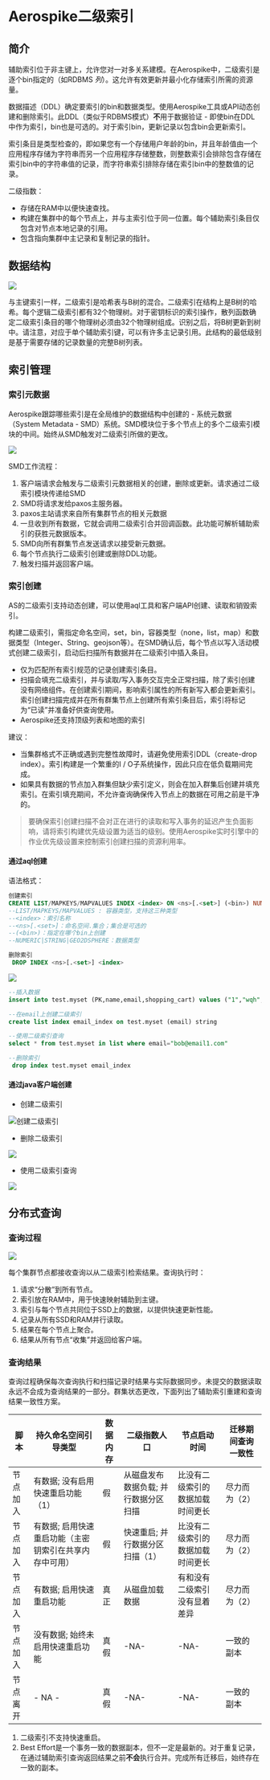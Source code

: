 # Aerospike二级索引

## 简介

辅助索引位于非主键上，允许您对一对多关系建模。在Aerospike中，二级索引是逐个bin指定的（如RDBMS *列*）。这允许有效更新并最小化存储索引所需的资源量。

数据描述（DDL）确定要索引的bin和数据类型。使用Aerospike工具或API动态创建和删除索引。此DDL（类似于RDBMS模式）**不**用于数据验证 - 即使bin在DDL中作为索引，bin也是可选的。对于索引bin，更新记录以包含bin会更新索引。

索引条目是类型检查的，即如果您有一个存储用户年龄的bin，并且年龄值由一个应用程序存储为字符串而另一个应用程序存储整数，则整数索引会排除包含存储在索引bin中的字符串值的记录，而字符串索引排除存储在索引bin中的整数值的记录。

二级指数：

- 存储在RAM中以便快速查找。
- 构建在集群中的每个节点上，并与主索引位于同一位置。每个辅助索引条目仅包含对节点本地记录的引用。
- 包含指向集群中主记录和复制记录的指针。

## 数据结构

![](https://raw.githubusercontent.com/wqh8522/my_note/pic/as/as%E4%BA%8C%E7%BA%A7%E7%B4%A2%E5%BC%95%E6%95%B0%E6%8D%AE%E7%BB%93%E6%9E%84.png)

与主键索引一样，二级索引是哈希表与B树的混合。二级索引在结构上是B树的哈希。每个逻辑二级索引都有32个物理树。对于密钥标识的索引操作，散列函数确定二级索引条目的哪个物理树必须由32个物理树组成。识别之后，将B树更新到树中。请注意，对应于单个辅助索引键，可以有许多主记录引用。此结构的最低级别是基于需要存储的记录数量的完整B树列表。 

## 索引管理

### 索引元数据

Aerospike跟踪哪些索引是在全局维护的数据结构中创建的 - 系统元数据（System Metadata - SMD）系统。SMD模块位于多个节点上的多个二级索引模块的中间。始终从SMD触发对二级索引所做的更改。

![](https://raw.githubusercontent.com/wqh8522/my_note/pic/as/%E4%BB%8ESMD%E8%A7%A6%E5%8F%91%E7%9A%84%E4%BA%8C%E7%BA%A7%E7%B4%A2%E5%BC%95.png)

SMD工作流程：

1. 客户端请求会触发与二级索引元数据相关的创建，删除或更新。请求通过二级索引模块传递给SMD
2. SMD将请求发给paxos主服务器。
3. paxos主站请求来自所有集群节点的相关元数据
4. 一旦收到所有数据，它就会调用二级索引合并回调函数。此功能可解析辅助索引的获胜元数据版本。
5. SMD向所有群集节点发送请求以接受新元数据。
6. 每个节点执行二级索引创建或删除DDL功能。
7. 触发扫描并返回客户端。

### 索引创建

AS的二级索引支持动态创建，可以使用aql工具和客户端API创建、读取和销毁索引。

构建二级索引，需指定命名空间，set，bin，容器类型（none，list，map）和数据类型（Integer、String、geojson等）。在SMD确认后，每个节点以写入活动模式创建二级索引，启动后扫描所有数据并在二级索引中插入条目。

- 仅为匹配所有索引规范的记录创建索引条目。
- 扫描会填充二级索引，并与读取/写入事务交互完全正常扫描，除了索引创建没有网络组件。在创建索引期间，影响索引属性的所有新写入都会更新索引。索引创建扫描完成并在所有群集节点上创建所有索引条目后，索引将标记为“已读”并准备好供查询使用。
- Aerospike还支持顶级列表和地图的索引

建议：

- 当集群格式不正确或遇到完整性故障时，请避免使用索引DDL（create-drop index）。索引构建是一个繁重的I / O子系统操作，因此只应在低负载期间完成。
- 如果具有数据的节点加入群集但缺少索引定义，则会在加入群集后创建并填充索引。在索引填充期间，不允许查询确保传入节点上的数据在可用之前是干净的。

> 要确保索引创建扫描不会对正在进行的读取和写入事务的延迟产生负面影响，请将索引构建优先级设置为适当的级别。使用Aerospike实时引擎中的作业优先级设置来控制索引创建扫描的资源利用率。

#### 通过aql创建

语法格式：

```sql
创建索引
CREATE LIST/MAPKEYS/MAPVALUES INDEX <index> ON <ns>[.<set>] (<bin>) NUMERIC|STRING|GEO2DSPHERE
--LIST/MAPKEYS/MAPVALUES : 容器类型，支持这三种类型
--<index>：索引名称
--<ns>[.<set>]：命名空间.集合；集合是可选的
--(<bin>)：指定在哪个bin上创建
--NUMERIC|STRING|GEO2DSPHERE：数据类型

删除索引
 DROP INDEX <ns>[.<set>] <index>
```

![](https://raw.githubusercontent.com/wqh8522/my_note/pic/as/create_second_index.png)

```sql
--插入数据
insert into test.myset (PK,name,email,shopping_cart) values ("1","wqh",'JSON["bob@email1.com", "bob@email2.com", "bob@email3.com"]','JSON{"Phone" : "CA", "Car": "AZ", "Rope":"Texas"}')

--在email上创建二级索引
create list index email_index on test.myset (email) string

--使用二级索引查询
select * from test.myset in list where email="bob@email1.com"

--删除索引
 drop index test.myset email_index
```

#### 通过java客户端创建

- 创建二级索引

![创建二级索引](https://raw.githubusercontent.com/wqh8522/my_note/pic/as/java%E5%88%9B%E5%BB%BA%E4%BA%8C%E7%BA%A7%E7%B4%A2%E5%BC%95.png)

- 删除二级索引

![](https://raw.githubusercontent.com/wqh8522/my_note/pic/as/java%E5%88%A0%E9%99%A4%E4%BA%8C%E7%BA%A7%E7%B4%A2%E5%BC%95.png)

- 使用二级索引查询

![](https://raw.githubusercontent.com/wqh8522/my_note/pic/as/%E4%BD%BF%E7%94%A8%E4%BA%8C%E7%BA%A7%E7%B4%A2%E5%BC%95.png)

## 分布式查询

### 查询过程

![](https://raw.githubusercontent.com/wqh8522/my_note/pic/as/%E5%88%86%E5%B8%83%E5%BC%8F%E6%9F%A5%E8%AF%A2%E7%BB%93%E6%9E%84.png)

每个集群节点都接收查询以从二级索引检索结果。查询执行时：

1. 请求“分散”到所有节点。
2. 索引放在RAM中，用于快速映射辅助到主键。
3. 索引与每个节点共同位于SSD上的数据，以提供快速更新性能。
4. 记录从所有SSD和RAM并行读取。
5. 结果在每个节点上聚合。
6. 结果从所有节点“收集”并返回给客户端。

### 查询结果

查询过程确保每次查询执行和扫描记录时结果与实际数据同步。未提交的数据读取永远不会成为查询结果的一部分。群集状态更改，下面列出了辅助索引重建和查询结果一致性方案。

| 脚本     | 持久命名空间引导类型                                   | 数据内存 | 二级指数人口                         | 节点启动时间                     | 迁移期间查询一致性 |
| -------- | ------------------------------------------------------ | -------- | ------------------------------------ | -------------------------------- | ------------------ |
| 节点加入 | 有数据; 没有启用快速重启功能（1）                      | 假       | 从磁盘发布数据负载; 并行数据分区扫描 | 比没有二级索引的数据加载时间更长 | 尽力而为（2）      |
| 节点加入 | 有数据; 启用快速重启功能（主密钥索引在共享内存中可用） | 假       | 快速重启; 并行数据分区扫描（1）      | 比没有二级索引的数据加载时间更长 | 尽力而为（2）      |
| 节点加入 | 有数据; 启用快速重启功能                               | 真正     | 从磁盘加载数据                       | 有和没有二级索引没有显着差异     | 尽力而为（2）      |
| 节点加入 | 没有数据; 始终未启用快速重启功能                       | 真假     | -NA-                                 | -NA-                             | 一致的副本         |
| 节点离开 | - NA -                                                 | 真假     | -NA-                                 | -NA-                             | 一致的副本         |

1. 二级索引不支持快速重启。
2. Best Effort是一个事务一致的数据副本，但不一定是最新的。对于重复记录，在通过辅助索引查询返回结果之前**不会**执行合并。完成所有迁移后，始终存在一致的副本。